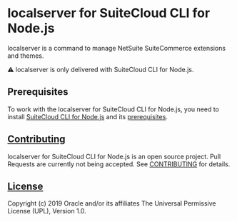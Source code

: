 # localserver for SuiteCloud CLI for Node.js
localserver is a command to manage NetSuite SuiteCommerce extensions and themes.

⚠ localserver is only delivered with SuiteCloud CLI for Node.js.

## Prerequisites
To work with the localserver for SuiteCloud CLI for Node.js, you need to install [SuiteCloud CLI for Node.js](./packages/node-cli) and its [prerequisites](../../packages/node-cli/README.md/##Prerequisites).

## [Contributing](../../CONTRIBUTING.md)
localserver for SuiteCloud CLI for Node.js is an open source project. Pull Requests are currently not being accepted. See [CONTRIBUTING](../../CONTRIBUTING.md) for details.

## [License](../../LICENSE.txt)
Copyright (c) 2019 Oracle and/or its affiliates The Universal Permissive License (UPL), Version 1.0.